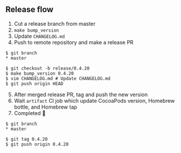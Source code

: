## Release flow


1. Cut a release branch from master
2. `make bump_version`
3. Update `CHANGELOG.md`
4. Push to remote repository and make a release PR

```
$ git branch
* master

$ git checkout -b release/0.4.20
$ make bump_version 0.4.20
$ vim CHANGELOG.md # Update CHANGELOG.md
$ git push origin HEAD
```

5. After merged release PR, tag and push the new version
6. Wait `artifact` CI job which update CocoaPods version, Homebrew bottle, and Homebrew tap
7. Completed :tada:

```
$ git branch
* master

$ git tag 0.4.20
$ git push origin 0.4.20
```

